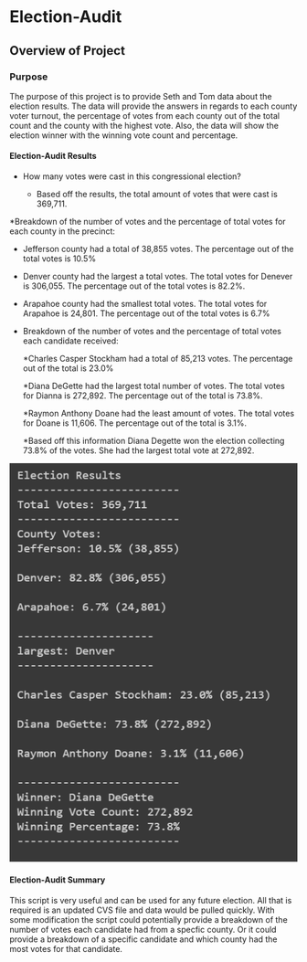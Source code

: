 # Election-Audit
## Overview of Project
### Purpose
The purpose of this project is to provide Seth and Tom data about the election results. The data will provide the answers in regards to each county voter turnout, the percentage of votes from each county out of the total count and the county with the highest vote. Also, the data will show the election winner with the winning vote count and percentage. 
#### Election-Audit Results
* How many votes were cast in this congressional election?

  * Based off the results, the total amount of votes that were cast is 369,711.

*Breakdown of the number of votes and the percentage of total votes for each county in the precinct:
  
  * Jefferson county had a total of 38,855 votes. The percentage out of the total votes is 10.5%
  
  * Denver county had the largest a total votes. The total votes for Denever is 306,055. The percentage out of the total votes is 82.2%.
  
  * Arapahoe county had the smallest total votes. The total votes for Arapahoe is 24,801. The percentage out of the total votes is 6.7%

* Breakdown of the number of votes and the percentage of total votes each candidate received:
  
  *Charles Casper Stockham had a total of 85,213 votes. The percentage out of the total is 23.0%
  
  *Diana DeGette had the largest total number of votes. The total votes for Dianna is 272,892. The percentage out of the total is 73.8%.
  
  *Raymon Anthony Doane had the least amount of votes. The total votes for Doane is 11,606. The percentage out of the total is 3.1%.
  
  *Based off this information Diana Degette won the election collecting 73.8% of the votes. She had the largest total vote at 272,892. 

![election_results](https://github.com/ducluu27/Election-Analysis/blob/master/Resources/Election%20Results.png)



#### Election-Audit Summary
This script is very useful and can be used for any future election. All that is required is an updated CVS file and data would be pulled quickly. With some modification the script could potentially provide a breakdown of the number of votes each candidate had from a specfic county. Or it could provide a breakdown of a specific candidate and which county had the most votes for that candidate.
